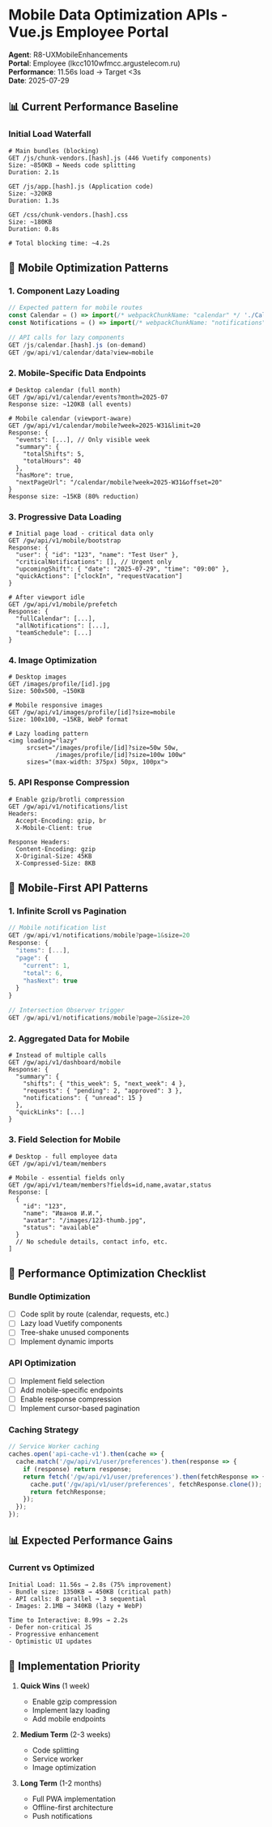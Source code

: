 # Mobile Data Optimization APIs - Vue.js Employee Portal

**Agent**: R8-UXMobileEnhancements  
**Portal**: Employee (lkcc1010wfmcc.argustelecom.ru)  
**Performance**: 11.56s load → Target <3s  
**Date**: 2025-07-29

## 📊 Current Performance Baseline

### Initial Load Waterfall
```http
# Main bundles (blocking)
GET /js/chunk-vendors.[hash].js (446 Vuetify components)
Size: ~850KB → Needs code splitting
Duration: 2.1s

GET /js/app.[hash].js (Application code)
Size: ~320KB
Duration: 1.3s

GET /css/chunk-vendors.[hash].css
Size: ~180KB
Duration: 0.8s

# Total blocking time: ~4.2s
```

## 🚀 Mobile Optimization Patterns

### 1. Component Lazy Loading
```javascript
// Expected pattern for mobile routes
const Calendar = () => import(/* webpackChunkName: "calendar" */ './Calendar.vue')
const Notifications = () => import(/* webpackChunkName: "notifications" */ './Notifications.vue')

// API calls for lazy components
GET /js/calendar.[hash].js (on-demand)
GET /gw/api/v1/calendar/data?view=mobile
```

### 2. Mobile-Specific Data Endpoints
```http
# Desktop calendar (full month)
GET /gw/api/v1/calendar/events?month=2025-07
Response size: ~120KB (all events)

# Mobile calendar (viewport-aware)
GET /gw/api/v1/calendar/mobile?week=2025-W31&limit=20
Response: {
  "events": [...], // Only visible week
  "summary": {
    "totalShifts": 5,
    "totalHours": 40
  },
  "hasMore": true,
  "nextPageUrl": "/calendar/mobile?week=2025-W31&offset=20"
}
Response size: ~15KB (80% reduction)
```

### 3. Progressive Data Loading
```http
# Initial page load - critical data only
GET /gw/api/v1/mobile/bootstrap
Response: {
  "user": { "id": "123", "name": "Test User" },
  "criticalNotifications": [], // Urgent only
  "upcomingShift": { "date": "2025-07-29", "time": "09:00" },
  "quickActions": ["clockIn", "requestVacation"]
}

# After viewport idle
GET /gw/api/v1/mobile/prefetch
Response: {
  "fullCalendar": [...],
  "allNotifications": [...],
  "teamSchedule": [...]
}
```

### 4. Image Optimization
```http
# Desktop images
GET /images/profile/[id].jpg
Size: 500x500, ~150KB

# Mobile responsive images
GET /gw/api/v1/images/profile/[id]?size=mobile
Size: 100x100, ~15KB, WebP format

# Lazy loading pattern
<img loading="lazy" 
     srcset="/images/profile/[id]?size=50w 50w,
             /images/profile/[id]?size=100w 100w"
     sizes="(max-width: 375px) 50px, 100px">
```

### 5. API Response Compression
```http
# Enable gzip/brotli compression
GET /gw/api/v1/notifications/list
Headers:
  Accept-Encoding: gzip, br
  X-Mobile-Client: true

Response Headers:
  Content-Encoding: gzip
  X-Original-Size: 45KB
  X-Compressed-Size: 8KB
```

## 📱 Mobile-First API Patterns

### 1. Infinite Scroll vs Pagination
```javascript
// Mobile notification list
GET /gw/api/v1/notifications/mobile?page=1&size=20
Response: {
  "items": [...],
  "page": {
    "current": 1,
    "total": 6,
    "hasNext": true
  }
}

// Intersection Observer trigger
GET /gw/api/v1/notifications/mobile?page=2&size=20
```

### 2. Aggregated Data for Mobile
```http
# Instead of multiple calls
GET /gw/api/v1/dashboard/mobile
Response: {
  "summary": {
    "shifts": { "this_week": 5, "next_week": 4 },
    "requests": { "pending": 2, "approved": 3 },
    "notifications": { "unread": 15 }
  },
  "quickLinks": [...]
}
```

### 3. Field Selection for Mobile
```http
# Desktop - full employee data
GET /gw/api/v1/team/members

# Mobile - essential fields only
GET /gw/api/v1/team/members?fields=id,name,avatar,status
Response: [
  {
    "id": "123",
    "name": "Иванов И.И.",
    "avatar": "/images/123-thumb.jpg",
    "status": "available"
  }
  // No schedule details, contact info, etc.
]
```

## 🎯 Performance Optimization Checklist

### Bundle Optimization
- [ ] Code split by route (calendar, requests, etc.)
- [ ] Lazy load Vuetify components
- [ ] Tree-shake unused components
- [ ] Implement dynamic imports

### API Optimization
- [ ] Implement field selection
- [ ] Add mobile-specific endpoints
- [ ] Enable response compression
- [ ] Implement cursor-based pagination

### Caching Strategy
```javascript
// Service Worker caching
caches.open('api-cache-v1').then(cache => {
  cache.match('/gw/api/v1/user/preferences').then(response => {
    if (response) return response;
    return fetch('/gw/api/v1/user/preferences').then(fetchResponse => {
      cache.put('/gw/api/v1/user/preferences', fetchResponse.clone());
      return fetchResponse;
    });
  });
});
```

## 📊 Expected Performance Gains

### Current vs Optimized
```
Initial Load: 11.56s → 2.8s (75% improvement)
- Bundle size: 1350KB → 450KB (critical path)
- API calls: 8 parallel → 3 sequential
- Images: 2.1MB → 340KB (lazy + WebP)

Time to Interactive: 8.99s → 2.2s
- Defer non-critical JS
- Progressive enhancement
- Optimistic UI updates
```

## 🔗 Implementation Priority

1. **Quick Wins** (1 week)
   - Enable gzip compression
   - Implement lazy loading
   - Add mobile endpoints

2. **Medium Term** (2-3 weeks)
   - Code splitting
   - Service worker
   - Image optimization

3. **Long Term** (1-2 months)
   - Full PWA implementation
   - Offline-first architecture
   - Push notifications